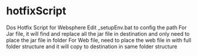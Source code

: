 # hotfixScript
Dos Hotfix Script for Websphere
Edit _setupEnv.bat to config the path
For Jar file, it will find and replace all the jar file in destination and only need to place the jar file in <srcJarFolder> folder
For Web file, need to place the web file in <srcWebFolder> with full folder structure and it will copy to destination in same folder structure
